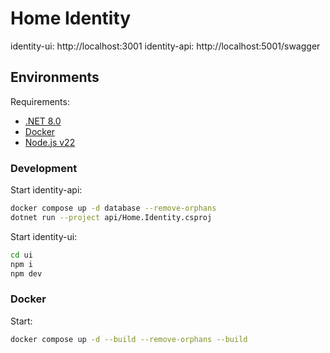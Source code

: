 # Home Identity

identity-ui: http://localhost:3001
identity-api: http://localhost:5001/swagger

## Environments

Requirements:

- [.NET 8.0](https://dotnet.microsoft.com/en-us/download/dotnet/8.0)
- [Docker](https://docs.docker.com/engine/)
- [Node.js v22](https://nodejs.org/)

### Development

Start identity-api:

```bash
docker compose up -d database --remove-orphans
dotnet run --project api/Home.Identity.csproj
```

Start identity-ui:

```bash
cd ui
npm i
npm dev

```

### Docker

Start:

```bash
docker compose up -d --build --remove-orphans --build
```
